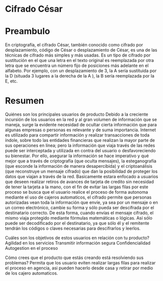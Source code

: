 # Cifrado César
# Preambulo

En criptografía, el cifrado César, también conocido como cifrado por desplazamiento, código de César o desplazamiento de César, es una de las técnicas de cifrado más simples y más usadas. Es un tipo de cifrado por sustitución en el que una letra en el texto original es reemplazada por otra letra que se encuentra un número fijo de posiciones más adelante en el alfabeto. Por ejemplo, con un desplazamiento de 3, la A sería sustituida por la D (situada 3 lugares a la derecha de la A ), la B sería reemplazada por la E, etc. 

# Resumen
 Quiénes son los principales usuarios de producto
 Debido a la creciente incursión de los usuarios en la red y al gran volumen de información que se maneja, surge la evidente necesidad de ocultar cierta información que para algunas empresas o personas es relevante y de suma importancia. Internet es utilizado para compartir información y realizar transacciones de toda índole, sobre todo las entidades financieras que realizan la mayor parte de sus operaciones en línea; pero la información que viaja través de las redes puede ser interceptada y utilizada en contra del usuario o desfavoreciendo su bienestar. Por ello, asegurar la información se hace imperativo y qué mejor que a través de criptografía (que oculta mensajes), la esteganografía (que esconde la información de manera desapercibida) y el criptoanálisis (que reconstruye un mensaje cifrado) que dan la posibilidad de proteger los datos que viajan a través de la red.
 Basicamente estara enfocado a usuarios que deseen realizar retiros de avances de tarjeta de credito sin necesidad de tener la  tarjeta a la mano, con el fin  de evitar las largas filas por este proceso se busca que el usuario realice el proceso de forma autonoma mediante el uso de cajeros automaticos, el cifrado permite que personas autorizadas vean toda la información que envíe, ya sea por un mensaje o en un correo electrónico, cambie su forma y sólo pueda ser descifrada por el destinatario correcto. De esta forma, cuando envías el mensaje cifrado, el mismo viaja protegido mediante fórmulas matemáticas o lógicas. Así sólo puede ser decodificado por el destinatario, ya que sólo él y el remitente tendrán los códigos o claves necesarias para descifrarlos y leerlos.
 
 Cuáles son los objetivos de estos usuarios en relación con tu producto?
 Agilidad en los servicios
 Transmitir información segura
 Confidencialidad
 Autogestion en el proceso

 
Cómo crees que el producto que estás creando está resolviendo sus problemas?
Permita que los usuario eviten realizar largas filas para realizar el proceso en agencia, asi pueden hacerlo desde casa y retirar por medio de los cajero automaticos.

